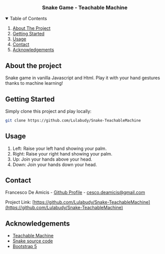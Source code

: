 <h3 align="center">Snake Game - Teachable Machine</h3>

<!-- TABLE OF CONTENTS -->
<details open="open">
  <summary>Table of Contents</summary>
  <ol>
    <li>
      <a href="#about-the-project">About The Project</a>
    </li>
    <li>
      <a href="#getting-started">Getting Started</a>
    </li>
    <li><a href="#usage">Usage</a></li>
    <li><a href="#contact">Contact</a></li>
    <li><a href="#acknowledgements">Acknowledgements</a></li>
  </ol>
</details>

<!-- ABOUT THE PROJECT -->
## About the project
Snake game in vanilla Javascript and Html. Play it with your hand gestures thanks to machine learning!

<!-- GETTING STARTED -->
## Getting Started

Simply clone this project and play locally:
  ```sh
  git clone https://github.com/Lulabudy/Snake-TeachableMachine
  ```
<!-- USAGE EXAMPLES -->
## Usage
1. Left: Raise your left hand showing your palm.
2. Right: Raise your right hand showing your palm.
3. Up: Join your hands above your head.
4. Down: Join your hands down your head.

<!-- CONTACT -->
## Contact

Francesco De Amicis - [Github Profile](https://github.com/Lulabudy) - cesco.deamicis@gmail.com

Project Link: [https://github.com/Lulabudy/Snake-TeachableMachine](https://github.com/Lulabudy/Snake-TeachableMachine)

<!-- ACKNOWLEDGEMENTS -->
## Acknowledgements
* [Teachable Machine](https://teachablemachine.withgoogle.com/)
* [Snake source code](https://github.com/zprima/snake-js-game)
* [Bootstrap 5](https://getbootstrap.com/)
